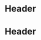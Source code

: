 # Header <a id="mycustomid"></a>

# Header <a id="&lt;script&gt;alert(&quot;yo&quot;)&lt;/script&gt;"></a>
